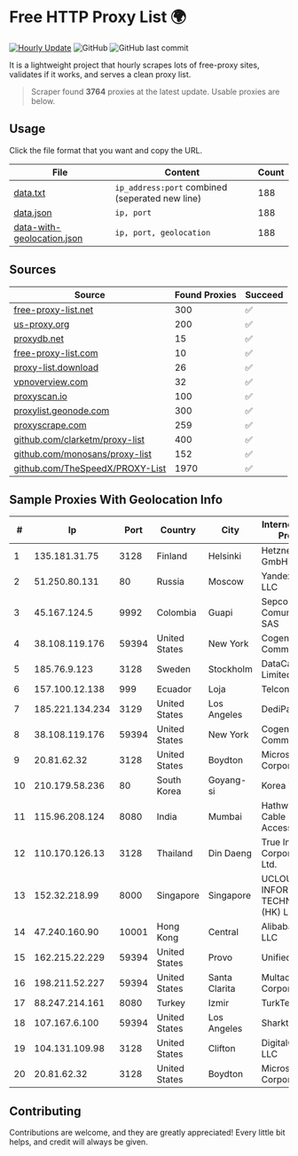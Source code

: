 
# Free HTTP Proxy List 🌍

[![Hourly Update](https://github.com/mertguvencli/http-proxy-list/actions/workflows/main.yml/badge.svg?branch=main)](https://github.com/mertguvencli/http-proxy-list/actions/workflows/main.yml)
![GitHub](https://img.shields.io/github/license/mertguvencli/http-proxy-list)
![GitHub last commit](https://img.shields.io/github/last-commit/mertguvencli/http-proxy-list)

It is a lightweight project that hourly scrapes lots of free-proxy sites, validates if it works, and serves a clean proxy list.


> Scraper found **3764** proxies at the latest update. Usable proxies are below.

## Usage

Click the file format that you want and copy the URL.


|File|Content|Count|
|----|-------|-----|
|[data.txt](https://raw.githubusercontent.com/mertguvencli/http-proxy-list/main/proxy-list/data.txt)|`ip_address:port` combined (seperated new line)|188|
|[data.json](https://raw.githubusercontent.com/mertguvencli/http-proxy-list/main/proxy-list/data.json)|`ip, port`|188|
|[data-with-geolocation.json](https://raw.githubusercontent.com/mertguvencli/http-proxy-list/main/proxy-list/data-with-geolocation.json)|`ip, port, geolocation`|188|

## Sources

|Source|Found Proxies|Succeed|
|------|-------------|-------|
|[free-proxy-list.net](https://free-proxy-list.net)|300|✅|
|[us-proxy.org](https://www.us-proxy.org)|200|✅|
|[proxydb.net](http://proxydb.net)|15|✅|
|[free-proxy-list.com](https://free-proxy-list.com/?page=&port=&type%5B%5D=http&type%5B%5D=https&up_time=0&search=Search)|10|✅|
|[proxy-list.download](https://www.proxy-list.download/HTTP)|26|✅|
|[vpnoverview.com](https://vpnoverview.com/privacy/anonymous-browsing/free-proxy-servers)|32|✅|
|[proxyscan.io](https://www.proxyscan.io)|100|✅|
|[proxylist.geonode.com](https://proxylist.geonode.com/api/proxy-list?limit=300&page=1&sort_by=lastChecked&sort_type=desc&protocols=http,https)|300|✅|
|[proxyscrape.com](https://api.proxyscrape.com/v2/?request=displayproxies&protocol=http&timeout=10000&country=all&ssl=all&anonymity=all)|259|✅|
|[github.com/clarketm/proxy-list](https://raw.githubusercontent.com/clarketm/proxy-list/master/proxy-list-raw.txt)|400|✅|
|[github.com/monosans/proxy-list](https://raw.githubusercontent.com/monosans/proxy-list/main/proxies/http.txt)|152|✅|
|[github.com/TheSpeedX/PROXY-List](https://raw.githubusercontent.com/TheSpeedX/PROXY-List/master/http.txt)|1970|✅|


## Sample Proxies With Geolocation Info

|#|Ip|Port|Country|City|Internet Service Provider|
|-|--|----|-------|----|-------------------------|
|1|135.181.31.75|3128|Finland|Helsinki|Hetzner Online GmbH|
|2|51.250.80.131|80|Russia|Moscow|Yandex.Cloud LLC|
|3|45.167.124.5|9992|Colombia|Guapi|Sepcom Comunicaciones SAS|
|4|38.108.119.176|59394|United States|New York|Cogent Communications|
|5|185.76.9.123|3128|Sweden|Stockholm|DataCamp Limited|
|6|157.100.12.138|999|Ecuador|Loja|Telconet S.A|
|7|185.221.134.234|3129|United States|Los Angeles|DediPath|
|8|38.108.119.176|59394|United States|New York|Cogent Communications|
|9|20.81.62.32|3128|United States|Boydton|Microsoft Corporation|
|10|210.179.58.236|80|South Korea|Goyang-si|Korea Telecom|
|11|115.96.208.124|8080|India|Mumbai|Hathway IP over Cable Internet Access|
|12|110.170.126.13|3128|Thailand|Din Daeng|True Internet Corporation CO. Ltd.|
|13|152.32.218.99|8000|Singapore|Singapore|UCLOUD INFORMATION TECHNOLOGY (HK) LIMITED|
|14|47.240.160.90|10001|Hong Kong|Central|Alibaba.com LLC|
|15|162.215.22.229|59394|United States|Provo|Unified Layer|
|16|198.211.52.227|59394|United States|Santa Clarita|Multacom Corporation|
|17|88.247.214.161|8080|Turkey|Izmir|TurkTelecom|
|18|107.167.6.100|59394|United States|Los Angeles|Sharktech|
|19|104.131.109.98|3128|United States|Clifton|DigitalOcean, LLC|
|20|20.81.62.32|3128|United States|Boydton|Microsoft Corporation|



## Contributing

Contributions are welcome, and they are greatly appreciated! Every
little bit helps, and credit will always be given.

